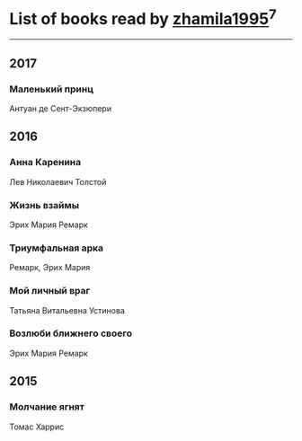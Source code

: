 # List of books read by [zhamila1995](http://vk.com/id43615118)<sup>7</sup>
---

## 2017

### Маленький принц
Антуан де Сент-Экзюпери



## 2016

### Анна Каренина
Лев Николаевич Толстой


### Жизнь взаймы
Эрих Мария Ремарк


### Триумфальная арка
Ремарк, Эрих Мария


### Мой личный враг
Татьяна Витальевна Устинова


### Возлюби ближнего своего
Эрих Мария Ремарк



## 2015

### Молчание ягнят
Томас Харрис



